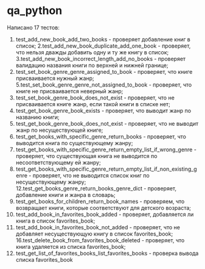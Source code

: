 # qa_python

Написано 17 тестов:
1. test_add_new_book_add_two_books - проверяет добавление книг в список;
2.test_add_new_book_duplicate_add_one_book - проверяет, что нельзя дважды добавить одну и ту же книгу в список;
3.test_add_new_book_incorrect_length_add_no_books - проверяет валидацию названия книги по верхней и нижней границе;
4. test_set_book_genre_genre_assigned_to_book - проверяет, что книге присваивается нужный жанр;
5.test_set_book_genre_genre_not_assigned_to_book - проверяет, что книге не присваивается неверный жанр;
6. test_set_book_genre_book_does_not_exist - проверяет, что не присваивается книге жанр, если такой книги в списке нет;
7. test_get_book_genre_book_exists - проверяет, что выводит жанр по названию книги;
8. test_get_book_genre_book_does_not_exist - проверяет, что не выводит жанр по несуществующей книге;
9. test_get_books_with_specific_genre_return_books - проверяет, что выводится книга по существующему жанру;
10. test_get_books_with_specific_genre_return_empty_list_if_wrong_genre - проверяет, что существующая книга не выводится по несоответствующему ей жанру;
11. test_get_books_with_specific_genre_return_empty_list_if_non_existing_genre - проверяет, что не выводится список книг по несуществующему жанру;
12.test_get_books_genre_return_books_genre_dict - проверяет, добавление книги и жанра в словарь;
13. test_get_books_for_children_return_book_names - проверяем, что возвращает книги, которые соответствуют для детского возраста;
14. test_add_book_in_favorites_book_added - проверяет, добавляется ли книга в список favorites_book;
15. test_add_book_in_favorites_book_not_added - проверяет, что не добавляет несуществующую книгу в список favorites_book;
16.test_delete_book_from_favorites_book_deleted - проверяет, что книга удаляется из списка favorites_book;
17. test_get_list_of_favorites_books_list_favorites_books - проверка вывода списка favorites_book